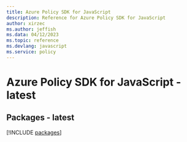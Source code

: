 ```yaml
---
title: Azure Policy SDK for JavaScript
description: Reference for Azure Policy SDK for JavaScript
author: xirzec
ms.author: jeffish
ms.data: 04/12/2023
ms.topic: reference
ms.devlang: javascript
ms.service: policy
---
```

# Azure Policy SDK for JavaScript - latest
## Packages - latest
[!INCLUDE [packages](policy-index.md)]